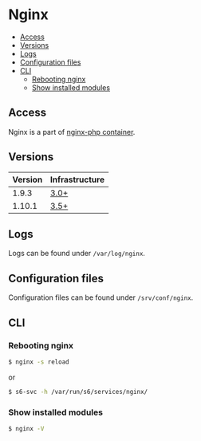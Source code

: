 # Nginx
 
* [Access](#access)
* [Versions](#versions)
* [Logs](#logs)
* [Configuration files](#configuration-files)
* [CLI](#cli)
    * [Rebooting nginx](#rebooting-nginx)
    * [Show installed modules](#show-installed-modules)

## Access

Nginx is a part of [nginx-php container](README.md).

## Versions 

| Version | Infrastructure |
| ------- | -------------- |
| 1.9.3  | [3.0+](../../versioning.md) | 
| 1.10.1 | [3.5+](../../versioning.md) |

## Logs

Logs can be found under `/var/log/nginx`.

## Configuration files

Configuration files can be found under `/srv/conf/nginx`.

## CLI 

### Rebooting nginx

```bash
$ nginx -s reload
```

or

```bash
$ s6-svc -h /var/run/s6/services/nginx/
```

### Show installed modules

```bash
$ nginx -V
```